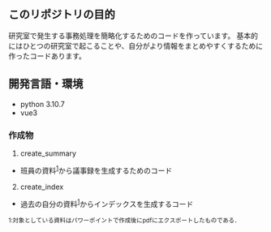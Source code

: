 ## このリポジトリの目的
研究室で発生する事務処理を簡略化するためのコードを作っています。
基本的にはひとつの研究室で起こることや、自分がより情報をまとめやすくするために作ったコードあります。

## 開発言語・環境
- python 3.10.7
- vue3

### 作成物
1. create_summary
  - 班員の資料<sup>[1](#note1)</sup>から議事録を生成するためのコード
2. create_index
  - 過去の自分の資料<sup>[1](#note1)</sup>からインデックスを生成するコード

<small id="note1">1:対象としている資料はパワーポイントで作成後にpdfにエクスポートしたものである．</small>

